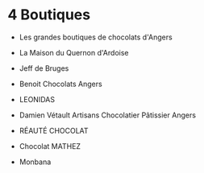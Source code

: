 # 4 Boutiques 

* Les grandes boutiques de chocolats d'Angers

* La Maison du Quernon d'Ardoise
* Jeff de Bruges
* Benoit Chocolats Angers
* LEONIDAS
* Damien Vétault Artisans Chocolatier Pâtissier Angers
* RÉAUTÉ CHOCOLAT
* Chocolat MATHEZ
* Monbana